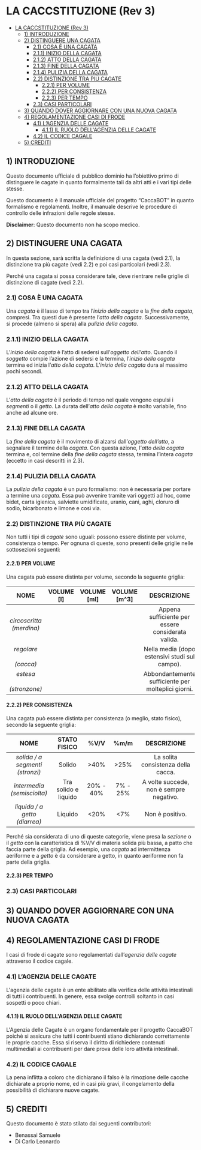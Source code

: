 <!-- TOC --><a name="la-caccstituzione-rev-3"></a>
# LA CACCSTITUZIONE (Rev 3)

<!-- TOC start (generated with https://github.com/derlin/bitdowntoc) -->

- [LA CACCSTITUZIONE (Rev 3)](#la-caccstituzione-rev-3)
   * [1) INTRODUZIONE](#1-introduzione)
   * [2) DISTINGUERE UNA CAGATA](#2-distinguere-una-cagata)
      + [2.1) COSA È UNA CAGATA](#21-cosa-è-una-cagata)
      + [2.1.1) INIZIO DELLA CAGATA](#211-inizio-della-cagata)
      + [2.1.2) ATTO DELLA CAGATA](#212-atto-della-cagata)
      + [2.1.3) FINE DELLA CAGATA](#213-fine-della-cagata)
      + [2.1.4) PULIZIA DELLA CAGATA](#214-pulizia-della-cagata)
      + [2.2) DISTINZIONE TRA PIÙ CAGATE](#22-distinzione-tra-più-cagate)
         - [2.2.1) PER VOLUME](#221-per-volume)
         - [2.2.2) PER CONSISTENZA](#222-per-consistenza)
         - [2.2.3) PER TEMPO](#223-per-tempo)
      + [2.3) CASI PARTICOLARI](#23-casi-particolari)
   * [3) QUANDO DOVER AGGIORNARE CON UNA NUOVA CAGATA](#3-quando-dover-aggiornare-con-una-nuova-cagata)
   * [4) REGOLAMENTAZIONE CASI DI FRODE](#4-regolamentazione-casi-di-frode)
      + [4.1) L’AGENZIA DELLE CAGATE](#41-lagenzia-delle-cagate)
         - [4.1.1) IL RUOLO DELL'AGENZIA DELLE CAGATE](#411-il-ruolo-dellagenzia-delle-cagate)
      + [4.2) IL CODICE CAGALE](#42-il-codice-cagale)
   * [5) CREDITI](#5-crediti)

<!-- TOC end -->

<!-- TOC --><a name="1-introduzione"></a>
## 1) INTRODUZIONE

Questo documento ufficiale di pubblico dominio ha l’obiettivo primo di distinguere le cagate in quanto formalmente tali da altri atti e i vari tipi delle stesse.

Questo documento è il manuale ufficiale del progetto “CaccaBOT” in quanto formalismo e regolamenti. Inoltre, il manuale descrive le procedure di controllo delle infrazioni delle regole stesse.

**Disclaimer**: Questo documento non ha scopo medico.

<!-- TOC --><a name="2-distinguere-una-cagata"></a>
## 2) DISTINGUERE UNA CAGATA

In questa sezione, sarà scritta la definizione di una cagata (vedi 2.1), la distinzione tra più cagate (vedi 2.2) e poi casi particolari (vedi 2.3).

Perché una cagata si possa considerare tale, deve rientrare nelle griglie di distinzione di cagate (vedi 2.2).

<!-- TOC --><a name="21-cosa-è-una-cagata"></a>
### 2.1) COSA È UNA CAGATA

Una _cagata_ è il lasso di tempo tra l’_inizio della cagata_ e la _fine della cagata_, compresi. Tra questi due è presente l’_atto della cagata_. Successivamente, si procede (almeno si spera) alla _pulizia della cagata_.

<!-- TOC --><a name="211-inizio-della-cagata"></a>
### 2.1.1) INIZIO DELLA CAGATA

L’_inizio della cagata_ è l’atto di sedersi sull’_oggetto dell’atto_. Quando il _soggetto_ compie l’azione di sedersi e la termina, l’_inizio della cagata_ termina ed inizia l’_atto della cagata_. L’_inizio della cagata_ dura al massimo pochi secondi.

<!-- TOC --><a name="212-atto-della-cagata"></a>
### 2.1.2) ATTO DELLA CAGATA

L’_atto della cagata_ è il periodo di tempo nel quale vengono espulsi i _segmenti_ o il _getto_. La durata dell’_atto della cagata_ è molto variabile, fino anche ad alcune ore.

<!-- TOC --><a name="213-fine-della-cagata"></a>
### 2.1.3) FINE DELLA CAGATA

La _fine della cagata_ è il movimento di alzarsi dall’_oggetto dell’atto_, a segnalare il termine della _cagata_. Con questa azione, l’_atto della cagata_ termina e, col termine della _fine della cagata_ stessa, termina l’intera _cagata_ (eccetto in casi descritti in 2.3).

<!-- TOC --><a name="214-pulizia-della-cagata"></a>
### 2.1.4) PULIZIA DELLA CAGATA

La _pulizia della cagata_ è un puro formalismo: non è necessaria per portare a termine una _cagata_. Essa può avvenire tramite vari oggetti ad hoc, come bidet, carta igienica, salviette umidificate, uranio, cani, aghi, cloruro di sodio, bicarbonato e limone e così via.

<!-- TOC --><a name="22-distinzione-tra-più-cagate"></a>
### 2.2) DISTINZIONE TRA PIÙ CAGATE

Non tutti i tipi di _cagate_ sono uguali: possono essere distinte per volume, consistenza o tempo. Per ognuna di queste, sono presenti delle griglie nelle sottosezioni seguenti:

<!-- TOC --><a name="221-per-volume"></a>
#### 2.2.1) PER VOLUME

Una cagata può essere distinta per volume, secondo la seguente griglia:

|             NOME              | VOLUME<br>      [l] | VOLUME<br>   [ml] | VOLUME   [m^3] |                    DESCRIZIONE                     |
| :---------------------------: | :-----------------: | :---------------: | :------------: | :------------------------------------------------: |
|   _circoscritta (merdina)_    |                     |                   |                | Appena sufficiente per essere considerata valida.  |
|  _regolare_<br><br>_(cacca)_  |                     |                   |                |   Nella media (dopo estensivi studi sul campo).    |
| _estesa_<br><br>_(stronzone)_ |                     |                   |                | Abbondantemente sufficiente per molteplici giorni. |

<!-- TOC --><a name="222-per-consistenza"></a>
#### 2.2.2) PER CONSISTENZA

Una cagata può essere distinta per consistenza (o meglio, stato fisico), secondo la seguente griglia:

|                 NOME                 |     STATO FISICO     |   %V/V    |   %m/m   |               DESCRIZIONE               |
| :----------------------------------: | :------------------: | :-------: | :------: | :-------------------------------------: |
| _solida / a segmenti_<br>_(stronzi)_ |        Solido        |   \>40%   |  \>25%   |   La solita consistenza della cacca.    |
|   _intermedia_<br>_(semisciolta)_    | Tra solido e liquido | 20% - 40% | 7% - 25% | A volte succede, non è sempre negativo. |
|  _liquida / a getto_<br>_(diarrea)_  |       Liquido        |   <20%    |   <7%    |             Non è positivo.             |

Perché sia considerata di uno di queste categorie, viene presa la _sezione_ o il _getto_ con la caratteristica di %V/V di materia solida più bassa, a patto che faccia parte della griglia. Ad esempio, una _cagata_ ad intermittenza aeriforme e a _getto_ è da considerare a getto, in quanto aeriforme non fa parte della griglia.

<!-- TOC --><a name="223-per-tempo"></a>
#### 2.2.3) PER TEMPO

<!-- TOC --><a name="23-casi-particolari"></a>
### 2.3) CASI PARTICOLARI

<!-- TOC --><a name="3-quando-dover-aggiornare-con-una-nuova-cagata"></a>
## 3) QUANDO DOVER AGGIORNARE CON UNA NUOVA CAGATA

<!-- TOC --><a name="4-regolamentazione-casi-di-frode"></a>
## 4) REGOLAMENTAZIONE CASI DI FRODE

I casi di frode di cagate sono regolamentati dall’_agenzia delle cagate_ attraverso il codice cagale.

<!-- TOC --><a name="41-lagenzia-delle-cagate"></a>
### 4.1) L’AGENZIA DELLE CAGATE
L'agenzia delle cagate è un ente abilitato alla verifica delle attività intestinali di tutti i contribuenti.
In genere, essa svolge controlli soltanto in casi sospetti o poco chiari.

<!-- TOC --><a name="411-il-ruolo-dellagenzia-delle-cagate"></a>
#### 4.1.1) IL RUOLO DELL'AGENZIA DELLE CAGATE
L'Agenzia delle Cagate è un organo fondamentale per il progetto CaccaBOT poichè si assicura che tutti i contribuenti stiano dichiarando correttamente le proprie cacche.
Essa si riserva il diritto di richiedere contenuti multimediali ai contribuenti per dare prova delle loro attività intestinali.

<!-- TOC --><a name="42-il-codice-cagale"></a>
### 4.2) IL CODICE CAGALE
La pena inflitta a coloro che dichiarano il falso è la rimozione delle cacche dichiarate a proprio nome, ed in casi più gravi, il congelamento della possibilità di dichiarare nuove cagate.

<!-- TOC --><a name="5-crediti"></a>
## 5) CREDITI

Questo documento è stato stilato dai seguenti contributori:
- Benassai Samuele
- Di Carlo Leonardo